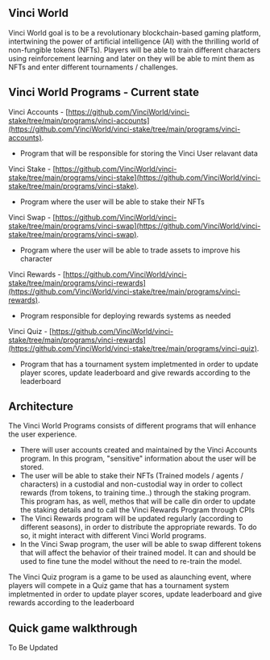 
## Vinci World

Vinci World goal is to be a revolutionary blockchain-based gaming platform, intertwining the power of artificial intelligence (AI) with the thrilling world of non-fungible tokens (NFTs).
Players will be able to train different characters using reinforcement learning and later on they will be able to mint them as NFTs and enter different tournaments / challenges.

## Vinci World Programs - Current state

Vinci Accounts - [https://github.com/VinciWorld/vinci-stake/tree/main/programs/vinci-accounts](https://github.com/VinciWorld/vinci-stake/tree/main/programs/vinci-accounts).
- Program that will be responsible for storing the Vinci User relavant data


Vinci Stake - [https://github.com/VinciWorld/vinci-stake/tree/main/programs/vinci-stake](https://github.com/VinciWorld/vinci-stake/tree/main/programs/vinci-stake).
- Program where the user will be able to stake their NFTs


Vinci Swap - [https://github.com/VinciWorld/vinci-stake/tree/main/programs/vinci-swap](https://github.com/VinciWorld/vinci-stake/tree/main/programs/vinci-swap).
- Program where the user will be able to trade assets to improve his character


Vinci Rewards - [https://github.com/VinciWorld/vinci-stake/tree/main/programs/vinci-rewards](https://github.com/VinciWorld/vinci-stake/tree/main/programs/vinci-rewards).
- Program responsible for deploying rewards systems as needed


Vinci Quiz - [https://github.com/VinciWorld/vinci-stake/tree/main/programs/vinci-rewards](https://github.com/VinciWorld/vinci-stake/tree/main/programs/vinci-quiz).
- Program that has a tournament system impletmented in order to update player scores, update leaderboard and give rewards according to the leaderboard

## Architecture

The Vinci World Programs consists of different programs that will enhance the user experience.

- There will user accounts created and maintained by the Vinci Accounts program. In this program, "sensitive" information about the user will be stored.
- The user will be able to stake their NFTs (Trained models / agents / characters) in a custodial and non-custodial way in order to collect rewards (from tokens, to training time..) through the staking program. This program has, as well, methos that will be calle din order to update the staking details and to call the Vinci Rewards Program through CPIs
- The Vinci Rewards program will be updated regularly (according to different seasons), in order to distribute the appropriate rewards. To do so, it might interact with different Vinci World programs.
- In the Vinci Swap program, the user will be able to swap different tokens that will affect the behavior of their trained model. It can and should be used to fine tune the model without the need to re-train the model.

The Vinci Quiz program is a game to be used as  alaunching event, where players will compete in a Quiz game that has a tournament system impletmented in order to update player scores, update leaderboard and give rewards according to the leaderboard

## Quick game walkthrough

To Be Updated
